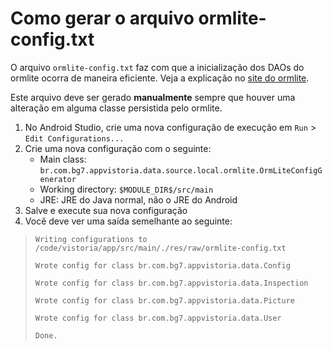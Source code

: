 Como gerar o arquivo ormlite-config.txt
=======================================

O arquivo `ormlite-config.txt` faz com que a inicialização dos DAOs do ormlite ocorra
 de maneira eficiente. Veja a explicação
 no [site do ormlite](http://ormlite.com/javadoc/ormlite-core/doc-files/ormlite_4.html#Config-Optimization).

Este arquivo deve ser gerado **manualmente** sempre que houver uma alteração em alguma
 classe persistida pelo ormlite.

1. No Android Studio, crie uma nova configuração de execução em `Run` > `Edit Configurations...`
2. Crie uma nova configuração com o seguinte:
    * Main class: `br.com.bg7.appvistoria.data.source.local.ormlite.OrmLiteConfigGenerator`
    * Working directory: `$MODULE_DIR$/src/main`
    * JRE: JRE do Java normal, não o JRE do Android
3. Salve e execute sua nova configuração
4. Você deve ver uma saída semelhante ao seguinte:

> `Writing configurations to /code/vistoria/app/src/main/./res/raw/ormlite-config.txt`
>
> `Wrote config for class br.com.bg7.appvistoria.data.Config`
>
> `Wrote config for class br.com.bg7.appvistoria.data.Inspection`
>
> `Wrote config for class br.com.bg7.appvistoria.data.Picture`
>
> `Wrote config for class br.com.bg7.appvistoria.data.User`
>
> `Done.`
